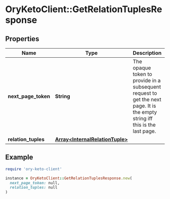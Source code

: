 # OryKetoClient::GetRelationTuplesResponse

## Properties

| Name | Type | Description | Notes |
| ---- | ---- | ----------- | ----- |
| **next_page_token** | **String** | The opaque token to provide in a subsequent request to get the next page. It is the empty string iff this is the last page. | [optional] |
| **relation_tuples** | [**Array&lt;InternalRelationTuple&gt;**](InternalRelationTuple.md) |  | [optional] |

## Example

```ruby
require 'ory-keto-client'

instance = OryKetoClient::GetRelationTuplesResponse.new(
  next_page_token: null,
  relation_tuples: null
)
```

